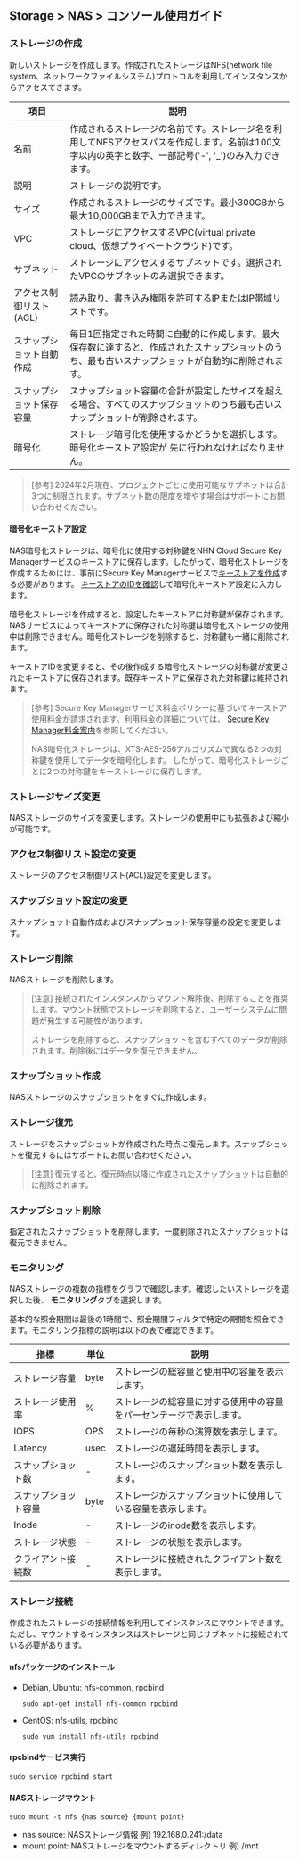 ## Storage > NAS > コンソール使用ガイド

### ストレージの作成

新しいストレージを作成します。作成されたストレージはNFS(network file system、ネットワークファイルシステム)プロトコルを利用してインスタンスからアクセスできます。

| 項目 | 説明 |
| -- | -- |
| 名前 | 作成されるストレージの名前です。ストレージ名を利用してNFSアクセスパスを作成します。名前は100文字以内の英字と数字、一部記号('-', '_')のみ入力できます。 |
| 説明 | ストレージの説明です。 |
| サイズ | 作成されるストレージのサイズです。最小300GBから最大10,000GBまで入力できます。 |
| VPC | ストレージにアクセスするVPC(virtual private cloud、仮想プライベートクラウド)です。 |
| サブネット | ストレージにアクセスするサブネットです。選択されたVPCのサブネットのみ選択できます。 |
| アクセス制御リスト(ACL) | 読み取り、書き込み権限を許可するIPまたはIP帯域リストです。 |
| スナップショット自動作成 | 毎日1回指定された時間に自動的に作成します。最大保存数に達すると、作成されたスナップショットのうち、最も古いスナップショットが自動的に削除されます。  |
| スナップショット保存容量 | スナップショット容量の合計が設定したサイズを超える場合、すべてのスナップショットのうち最も古いスナップショットが削除されます。 |
| 暗号化 | ストレージ暗号化を使用するかどうかを選択します。暗号化キーストア設定が 先に行われなければなりません。 |

> [参考]
> 2024年2月現在、プロジェクトごとに使用可能なサブネットは合計3つに制限されます。サブネット数の限度を増やす場合はサポートにお問い合わせください。

#### 暗号化キーストア設定

NAS暗号化ストレージは、暗号化に使用する対称鍵をNHN Cloud Secure Key Managerサービスのキーストアに保存します。したがって、暗号化ストレージを作成するためには、事前にSecure Key Managerサービスで[キーストアを作成](https://docs.nhncloud.com/ko/Security/Secure%20Key%20Manager/ko/getting-started/#_1)する必要があります。 [キーストアのIDを確認](https://docs.nhncloud.com/ko/Security/Secure%20Key%20Manager/ko/getting-started/#_2)して暗号化キーストア設定に入力します。

暗号化ストレージを作成すると、設定したキーストアに対称鍵が保存されます。NASサービスによってキーストアに保存された対称鍵は暗号化ストレージの使用中は削除できません。暗号化ストレージを削除すると、対称鍵も一緒に削除されます。

キーストアIDを変更すると、その後作成する暗号化ストレージの対称鍵が変更されたキーストアに保存されます。既存キーストアに保存された対称鍵は維持されます。

> [参考]
> Secure Key Managerサービス料金ポリシーに基づいてキーストア使用料金が請求されます。利用料金の詳細については、 [Secure Key Manager料金案内](https://www.nhncloud.com/kr/service/security/secure-key-manager#price)を参照してください。
>
> NAS暗号化ストレージは、XTS-AES-256アルゴリズムで異なる2つの対称鍵を使用してデータを暗号化します。 したがって、暗号化ストレージごとに2つの対称鍵をキーストレージに保存します。

### ストレージサイズ変更

NASストレージのサイズを変更します。ストレージの使用中にも拡張および縮小が可能です。

### アクセス制御リスト設定の変更

ストレージのアクセス制御リスト(ACL)設定を変更します。

### スナップショット設定の変更

スナップショット自動作成およびスナップショット保存容量の設定を変更します。

### ストレージ削除

NASストレージを削除します。

> [注意]
> 接続されたインスタンスからマウント解除後、削除することを推奨します。マウント状態でストレージを削除すると、ユーザーシステムに問題が発生する可能性があります。
>
> ストレージを削除すると、スナップショットを含むすべてのデータが削除されます。削除後にはデータを復元できません。

### スナップショット作成

NASストレージのスナップショットをすぐに作成します。

### ストレージ復元

ストレージをスナップショットが作成された時点に復元します。スナップショットを復元するにはサポートにお問い合わせください。

> [注意]
> 復元すると、復元時点以降に作成されたスナップショットは自動的に削除されます。

### スナップショット削除

指定されたスナップショットを削除します。一度削除されたスナップショットは復元できません。

### モニタリング

NASストレージの複数の指標をグラフで確認します。確認したいストレージを選択した後、 **モニタリング**タブを選択します。

基本的な照会期間は最後の1時間で、照会期間フィルタで特定の期間を照会できます。モニタリング指標の説明は以下の表で確認できます。

| 指標 | 単位 | 説明 |
| --- | --- | --- |
| ストレージ容量 | byte | ストレージの総容量と使用中の容量を表示します。 |
| ストレージ使用率 | % | ストレージの総容量に対する使用中の容量をパーセンテージで表示します。 |
| IOPS | OPS | ストレージの毎秒の演算数を表示します。 |
| Latency | usec | ストレージの遅延時間を表示します。 |
| スナップショット数 | - | ストレージのスナップショット数を表示します。 |
| スナップショット容量 | byte | ストレージがスナップショットに使用している容量を表示します。 |
| Inode | - | ストレージのinode数を表示します。 |
| ストレージ状態 | - | ストレージの状態を表示します。 |
| クライアント接続数 | - | ストレージに接続されたクライアント数を表示します。 |


### ストレージ接続

作成されたストレージの接続情報を利用してインスタンスにマウントできます。ただし、マウントするインスタンスはストレージと同じサブネットに接続されている必要があります。

#### nfsパッケージのインストール

* Debian, Ubuntu: nfs-common, rpcbind
  ```
  sudo apt-get install nfs-common rpcbind
  ```
* CentOS: nfs-utils, rpcbind
  ```
  sudo yum install nfs-utils rpcbind
  ```

#### rpcbindサービス実行

```
sudo service rpcbind start
```

#### NASストレージマウント

```
sudo mount -t nfs {nas source} {mount point}
```

* nas source: NASストレージ情報
 例) 192.168.0.241:/data
* mount point: NASストレージをマウントするディレクトリ
 例) /mnt
